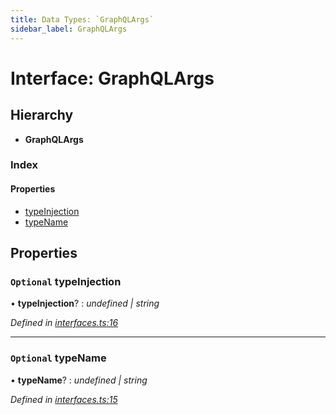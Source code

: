 ```yaml
---
title: Data Types: `GraphQLArgs`
sidebar_label: GraphQLArgs
---
```


# Interface: GraphQLArgs

## Hierarchy

* **GraphQLArgs**

### Index

#### Properties

* [typeInjection](graphqlargs.md#optional-typeinjection)
* [typeName](graphqlargs.md#optional-typename)

## Properties

### `Optional` typeInjection

• **typeInjection**? : *undefined | string*

*Defined in [interfaces.ts:16](https://github.com/terascope/teraslice/blob/6aab1cd2/packages/data-types/src/interfaces.ts#L16)*

___

### `Optional` typeName

• **typeName**? : *undefined | string*

*Defined in [interfaces.ts:15](https://github.com/terascope/teraslice/blob/6aab1cd2/packages/data-types/src/interfaces.ts#L15)*
